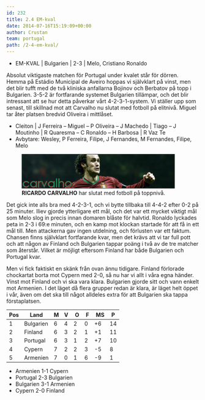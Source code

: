 ```yaml
---
id: 232
title: 2.4 EM-kval
date: 2014-07-16T15:19:09+00:00
author: Crustan
team: portugal
path: /2-4-em-kval/
---
```


- EM-KVAL | Bulgarien | 2-3 | Melo, Cristiano Ronaldo

Absolut viktigaste matchen för Portugal under kvalet står för dörren. Hemma på Estádio Municipal de Aveiro hoppas vi självklart på vinst, men det blir tufft med de två kliniska anfallarna Bojinov och Berbatov på topp i Bulgarien. 3-5-2 är fortfarande systemet Bulgarien tillämpar, och det blir intressant att se hur detta påverkar vårt 4-2-3-1-system. Vi ställer upp som senast, till skillnad mot att Carvalho nu slutat med fotboll på elitnivå. Miguel tar åter platsen bredvid Oliveira i mittlåset.

- Cleiton | J Ferreira – Miguel – P Oliveira – J Machedo | Tiago – J Moutinho | R Quaresma – C Ronaldo – H Barbosa | R Vaz Te
- Avbytare: Wesley, P Ferreira, Filipe, J Fernandes, M Fernandes, Filipe, Melo

<figure>
  <img src="../images/carvalho.png" alt="carvalho"  />
  <figcaption><strong>RICARDO CARVALHO</strong> har slutat med fotboll på toppnivå.</figcaption>
</figure>

Det gick inte alls bra med 4-2-3-1, och vi bytte tillbaka till 4-4-2 efter 0-2 på 25 minuter. Iliev gjorde ytterligare ett mål, och det var ett mycket viktigt mål som Melo slog in precis innan domaren blåste för halvtid. Ronaldo lyckades peta in 2-3 i 69:e minuten, och en kamp mot klockan startade för att få in ett mål till. Men attackerna gav ingen utdelning, och förlusten var ett faktum. Chansen finns självklart fortfarande kvar, men det krävs att vi tar full pott och att någon av Finland och Bulgarien tappar poäng i två av de tre matcher som återstår. Vilket är möjligt eftersom Finland har både Bulgarien och Portugal kvar.

Men vi fick faktiskt en skänk från ovan ännu tidigare. Finland förlorade chockartat borta mot Cypern med 2-0, så nu har vi allt i våra egna händer. Vinst mot Finland och vi ska vara klara. Bulgarien gjorde sitt och vann enkelt mot Armenien. I det läget då flera grupper redan är klara, är läget helt öppet i vår, även om det ska till något alldeles extra för att Bulgarien ska tappa förstaplatsen.

| Pos | Land      | M   | V   |  O  |  F  |  MS | P   |
| --- | --------- | --- | --- | --- | --- | --- | --- |
| 1   | Bulgarien | 6   | 4   | 2   | 0   | +6  | 14  |
| 2   | Finland   | 6   | 3   | 2   | 1   | +1  | 11  |
| 3   | Portugal  | 6   | 3   | 1   | 2   | +7  | 10  |
| 4   | Cypern    | 7   | 2   | 2   | 3   | -5  | 8   |
| 5   | Armenien  | 7   | 0   | 1   | 6   | -9  | 1   |

- Armenien 1-1 Cypern
- Portugal 2-3 Bulgarien
- Bulgarien 3-1 Armenien
- Cypern 2-0 Finland
